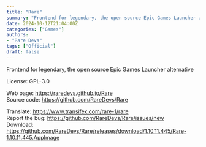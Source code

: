 ```yaml
---
title: "Rare"
summary: "Frontend for legendary, the open source Epic Games Launcher alternative"
date: 2024-10-12T21:04:00Z
categories: ["Games"]
authors:
- "Rare Devs"
tags: ["Official"]
draft: false
---
```


Frontend for legendary, the open source Epic Games Launcher alternative

License: GPL-3.0

Web page: <https://raredevs.github.io/Rare>  
Source code: <https://github.com/RareDevs/Rare>

Translate: <https://www.transifex.com/rare-1/rare>  
Report the bug: <https://github.com/RareDevs/Rare/issues/new>  
Download: <https://github.com/RareDevs/Rare/releases/download/1.10.11.445/Rare-1.10.11.445.AppImage>
